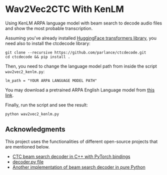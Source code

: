 
# Wav2Vec2CTC With KenLM
Using KenLM ARPA language model with beam search to decode audio files and show the most probable transcription.

Assuming you've already installed [HuggingFace transformers library](https://github.com/huggingface/transformers), 
you need also to install the ctcdecode library:
```
git clone --recursive https://github.com/parlance/ctcdecode.git
cd ctcdecode && pip install .
```

Then, you need to change the language model path from inside the script `wav2vec2_kenlm.py`:
```
lm_path = "YOUR ARPA LANGUAGE MODEL PATH"
```
You may download a pretrained ARPA English Language model from [this link](https://kaldi-asr.org/models/m5).

Finally, run the script and see the result:
```
python wav2vec2_kenlm.py
```

## Acknowledgments
 This project uses the functionalities of different open-source projects that are mentioned below.
* [CTC beam search decoder in C++ with PyTorch bindings](https://github.com/parlance/ctcdecode)
* [decoder.py file](https://github.com/SeanNaren/deepspeech.pytorch)
* [Another implementation of beam search decoder in pure Python](https://github.com/Wikidepia/wav2vec2-indonesian/blob/master/notebooks/kenlm-wav2vec2.ipynb)